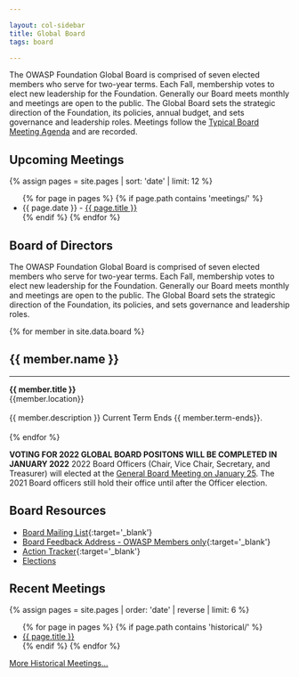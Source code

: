 ```yaml
---

layout: col-sidebar
title: Global Board
tags: board

---
```


<!-- rebuild 3 -->

The OWASP Foundation Global Board is comprised of seven elected members who serve for two-year terms. Each Fall, membership votes to elect new leadership for the Foundation. Generally our Board meets monthly and meetings are open to the public. The Global Board sets the strategic direction of the Foundation, its policies, annual budget, and sets governance and leadership roles. Meetings follow the [Typical Board Meeting Agenda](/www-board/typical_agenda) and are recorded.

## Upcoming Meetings

{% assign pages = site.pages | sort: 'date' | limit: 12 %}
<ul>
{% for page in pages %}
 {% if page.path contains 'meetings/' %}
 <li>{{ page.date }} - <a href='/www-board{{ page.url }}'>{{ page.title }}</a></li>
 {% endif %}
{% endfor %}
</ul>

## Board of Directors

The OWASP Foundation Global Board is comprised of seven elected members who serve for two-year terms. Each Fall, membership votes to elect new leadership for the Foundation. Generally our Board meets monthly and meetings are open to the public. The Global Board sets the strategic direction of the Foundation, its policies, and sets governance and leadership roles.

<section id="board" class="corporate">
<div>	
 {% for member in site.data.board %}
    <div class="member-container">
        <div class="member-img-container">	
            <div class="member-img" style="background-image: url(/assets/images{{ member.image }});"></div>
        </div>
        <div class="member-caption"><h2>{{ member.name }}</h2>
            <hr><strong>{{ member.title }}</strong><br/>
            <div class="member-location">{{member.location}}</div>
        </div><br/>
        <div class="member-info">{{ member.description }} Current Term Ends {{ member.term-ends}}.</div>
    </div>
    <div style="height:18px;"></div>
{% endfor %}
</div>
</section>

**VOTING FOR 2022 GLOBAL BOARD POSITONS WILL BE COMPLETED IN JANUARY 2022** 2022 Board Officers (Chair, Vice Chair, Secretary, and Treasurer) will elected at the [General Board Meeting on January 25](https://owasp.org/www-board/meetings/202201.html). The 2021 Board officers still hold their office until after the Officer election.

## Board Resources

- [Board Mailing List](https://groups.google.com/a/owasp.org/forum/#!forum/global-board){:target='_blank'}
- [Board Feedback Address - OWASP Members only](mailto:global-board-feedback@owasp.org){:target='_blank'}
- [Action Tracker](https://github.com/OWASP/www-board/projects/1){:target='_blank'}
- [Elections](/www-board/elections/)

## Recent Meetings

{% assign pages = site.pages | order: 'date' | reverse | limit: 6 %}
<ul>
{% for page in pages %}
 {% if page.path contains 'historical/' %}
 <li><a href='/www-board{{ page.url }}'>{{ page.title }}</a></li>
 {% endif %}
{% endfor %}
</ul>

[More Historical Meetings...](/www-board/#div-historical)
